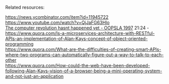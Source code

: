 
Related resources:

https://news.ycombinator.com/item?id=11945722  
https://www.youtube.com/watch?v=QjJaFG63Hlo  
[The computer revolution hasnt happened yet - OOPSLA 1997](https://www.youtube.com/watch?v=oKg1hTOQXoY) 21:24 -   
https://www.quora.com/Is-a-microservices-architecture-with-RESTful-APIs-an-implementation-of-Alan-Kays-concept-of-object-oriented-programming  
https://www.quora.com/What-are-the-difficulties-of-creating-smart-APIs-where-two-programs-can-automatically-figure-out-a-way-to-talk-to-each-other  
https://www.quora.com/How-could-the-web-have-been-developed-following-Alan-Kays-vision-of-a-browser-being-a-mini-operating-system-and-not-just-an-application  
